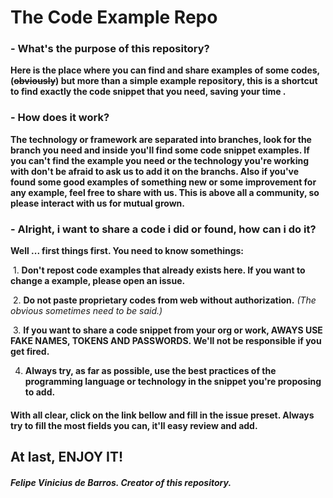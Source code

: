 # The Code Example Repo

### - What's the purpose of this repository?

**Here is the place where you can find and share examples of some codes, (~~obviously~~) but more than a simple example repository, this is a shortcut to find exactly the code snippet that you need, saving your time .**

###  - How does it work?

**The technology or framework are separated into branches, look for the branch you need and inside you'll find some code snippet examples. If you can't find the example you need or the technology you're working with don't be afraid to ask us to add it on the branchs. Also if you've found some good examples of something new or some improvement for any example, feel free to share with us. This is above all a community, so please interact with us for mutual grown.**

###  - Alright, i want to share a code i did or found, how can i do it?

**Well ... first things first.
  You need to know somethings:**

 1. **Don't repost code examples that already exists here. If you want to change a example, please open an issue.**
 
 2. **Do not paste proprietary codes from web without authorization.** *(The obvious sometimes need to be said.)*
 
 3. **If you want to share a code snippet from your org or work, AWAYS USE FAKE NAMES, TOKENS AND PASSWORDS. We'll not be responsible if you get fired.**
 
 4. **Always try, as far as possible, use the best practices of the programming language or technology in the snippet you're proposing to add.**
 
#### With all clear, click on the link bellow and fill in the issue preset. Always try to fill the most fields you can, it'll easy review and add.

## At last, ENJOY IT!

##### Felipe Vinicius de Barros. Creator of this repository.
